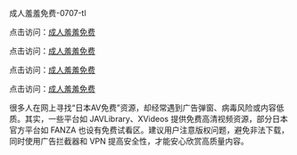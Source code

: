 
成人羞羞免费-0707-tl 


点击访问：<a href="https://bered.pages.dev/">成人羞羞免费</a>

点击访问：<a href="https://rtj-3zo.pages.dev/">成人羞羞免费</a>

点击访问：<a href="https://vassv.pages.dev/">成人羞羞免费</a>

点击访问：<a href="https://https://vassv.pages.dev/">成人羞羞免费</a>


很多人在网上寻找“日本AV免费”资源，却经常遇到广告弹窗、病毒风险或内容低质。其实，一些平台如 JAVLibrary、XVideos 提供免费高清视频资源，部分日本官方平台如 FANZA 也设有免费试看区。建议用户注意版权问题，避免非法下载，同时使用广告拦截器和 VPN 提高安全性，才能安心欣赏高质量内容。

<span style="display:none;">[Canonical link](）</span>
